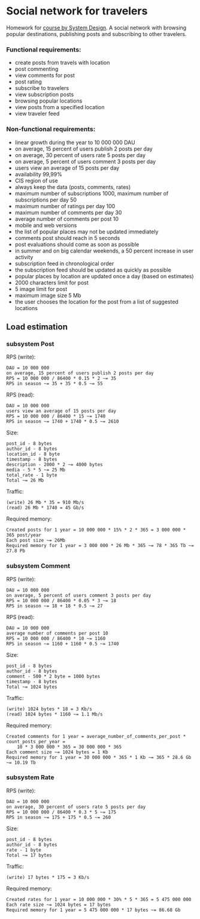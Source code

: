 # Social network for travelers
Homework for [course by System Design](https://balun.courses/courses/system_design). 
A social network with browsing popular destinations, publishing posts 
and subscribing to other travelers.

### Functional requirements:

* create posts from travels with location
* post commenting
* view comments for post
* post rating
* subscribe to travelers
* view subscription posts
* browsing popular locations
* view posts from a specified location
* view traveler feed


### Non-functional requirements:

*  linear growth during the year to 10 000 000 DAU
*  on average, 15 percent of users publish 2 posts per day
*  on average, 30 percent of users rate 5 posts per day
*  on average, 5 percent of users comment 3 posts per day
*  users view an average of 15 posts per day
*  availability 99,99%
*  CIS region of use
*  always keep the data (posts, comments, rates)
*  maximum number of subscriptions 1000, maximum number of subscriptions per day 50 
*  maximum number of ratings per day 100
*  maximum number of comments per day 30
*  average number of comments per post 10
*  mobile and web versions
*  the list of popular places may not be updated immediately
*  comments post should reach in 5 seconds
*  post evaluations should come as soon as possible
*  in summer and on big calendar weekends, a 50 percent increase in user activity 
*  subscription feed in chronological order
*  the subscription feed should be updated as quickly as possible
*  popular places by location are updated once a day (based on estimates)
*  2000 characters limit for post
*  5 image limit for post
*  maximum image size 5 Mb
*  the user chooses the location for the post from a list of suggested locations


## Load estimation

### subsystem Post

RPS (write):

    DAU = 10 000 000
    on average, 15 percent of users publish 2 posts per day
    RPS = 10 000 000 / 86400 * 0.15 * 2 ~= 35
    RPS in season ~= 35 + 35 * 0.5 ~= 55

RPS (read):

    DAU = 10 000 000
    users view an average of 15 posts per day
    RPS = 10 000 000 / 86400 * 15 ~= 1740
    RPS in season ~= 1740 + 1740 * 0.5 ~= 2610

Size:

    post_id - 8 bytes
    author_id - 8 bytes
    location_id - 8 byte
    timestamp - 8 bytes
    description - 2000 * 2 ~= 4000 bytes
    media - 5 * 5 ~= 25 Mb
    total_rate - 1 byte
    Total ~= 26 Mb

Traffic:

    (write) 26 Mb * 35 = 910 Mb/s
    (read) 26 Mb * 1740 = 45 Gb/s

Required memory:

    Created posts for 1 year = 10 000 000 * 15% * 2 * 365 = 3 000 000 * 365 post/year
    Each post size ~= 26Mb
    Required memory for 1 year = 3 000 000 * 26 Mb * 365 ~= 78 * 365 Tb ~= 27.8 Pb

### subsystem Comment

RPS (write):

    DAU = 10 000 000
    on average, 5 percent of users comment 3 posts per day
    RPS = 10 000 000 / 86400 * 0.05 * 3 ~= 18
    RPS in season ~= 18 + 18 * 0.5 ~= 27

RPS (read):

    DAU = 10 000 000
    average number of comments per post 10
    RPS = 10 000 000 / 86400 * 10 ~= 1160
    RPS in season ~= 1160 + 1160 * 0.5 ~= 1740

Size:

    post_id - 8 bytes
    author_id - 8 bytes
    comment - 500 * 2 byte = 1000 bytes
    timestamp - 8 bytes
    Total ~= 1024 bytes

Traffic:

    (write) 1024 bytes * 18 = 3 Kb/s
    (read) 1024 bytes * 1160 ~= 1.1 Mb/s

Required memory:

    Created comments for 1 year = average_number_of_comments_per_post * count_posts_per_year = 
        10 * 3 000 000 * 365 = 30 000 000 * 365
    Each comment size ~= 1024 bytes = 1 Kb 
    Required memory for 1 year = 30 000 000 * 365 * 1 Kb ~= 365 * 28.6 Gb ~= 10.19 Tb

### subsystem Rate

RPS (write):

    DAU = 10 000 000
    on average, 30 percent of users rate 5 posts per day
    RPS = 10 000 000 / 86400 * 0.3 * 5 ~= 175
    RPS in season ~= 175 + 175 * 0.5 ~= 260


Size:

    post_id - 8 bytes
    author_id - 8 bytes
    rate - 1 byte
    Total ~= 17 bytes

Traffic:

    (write) 17 bytes * 175 = 3 Kb/s


Required memory:

    Created rates for 1 year = 10 000 000 * 30% * 5 * 365 = 5 475 000 000
    Each rate size ~= 1024 bytes = 17 bytes 
    Required memory for 1 year = 5 475 000 000 * 17 bytes ~= 86.68 Gb
